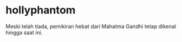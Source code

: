 # hollyphantom
Meski telah tiada, pemikiran hebat dari Mahatma Gandhi tetap dikenal hingga saat ini.
